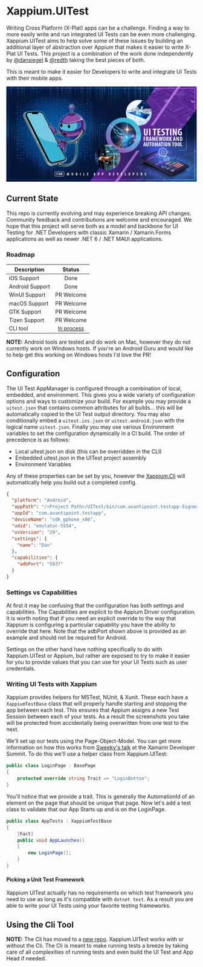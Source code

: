 # Xappium.UITest

Writing Cross Platform (X-Plat) apps can be a challenge. Finding a way to more easily write and run integrated UI Tests can be even more challenging. Xappium.UITest aims to help solve some of these issues by building an additional layer of abstraction over Appium that makes it easier to write X-Plat UI Tests. This project is a combination of the work done independently by [@dansiegel](https://github.com/sponsors/dansiegel) & [@redth](https://github.com/redth) taking the best pieces of both.

This is meant to make it easier for Developers to write and integrate UI Tests with their mobile apps.

![Xappium UITest!](resources/social-preview.png "Xappium UITest")

## Current State

This repo is currently evolving and may experience breaking API changes. Community feedback and contributions are welcome and encouraged. We hope that this project will serve both as a model and backbone for UI Testing for .NET Developers with classic Xamarin / Xamarin.Forms applications as well as newer .NET 6 / .NET MAUI applications.

### Roadmap

| Description | Status |
|-------------|:------:|
| iOS Support | Done |
| Android Support | Done |
| WinUI Support | PR Welcome |
| macOS Support | PR Welcome |
| GTK Support | PR Welcome |
| Tizen Support | PR Welcome |
| CLI tool | [In process](https://github.com/Xappium/xappium.cli) |

**NOTE:** Android tools are tested and do work on Mac, however they do not currently work on Windows hosts. If you're an Android Guru and would like to help get this working on Windows hosts I'd love the PR!

## Configuration

The UI Test AppManager is configured through a combination of local, embedded, and environment. This gives you a wide variety of configuration options and ways to customize your build. For example you may provide a `uitest.json` that contains common attributes for all builds... this will be automatically copied to the UI Test output directory. You may also conditionally embed a `uitest.ios.json` or `uitest.android.json` with the logical name `uitest.json`. Finally you may use various Environment variables to set the configuration dynamically in a CI build. The order of precedence is as follows:

- Local uitest.json on disk (this can be overridden in the CLI)
- Embedded uitest.json in the UITest project assembly
- Environment Variables

Any of these properties can be set by you, however the [Xappium.Cli](https://github.com/Xappium/xappium.cli) will automatically help you build out a completed config.

```json
{
  "platform": "Android",
  "appPath": "/<Project Path>/UITest/bin/com.avantipoint.testapp-Signed.apk",
  "appId": "com.avantipoint.testapp",
  "deviceName": "sdk_gphone_x86",
  "udid": "emulator-5554",
  "osVersion": "29",
  "settings": {
    "name": "Dan"
  },
  "capabilities": {
    "adbPort": "5037"
  }
}
```

### Settings vs Capabilities

At first it may be confusing that the configuration has both settings and capabilities. The Capabilities are explicit to the Appium Driver configuration. It is worth noting that if you need an explicit override to the way that Xappium is configuring a particular capability you have the ability to override that here. Note that the adbPort shown above is provided as an example and should not be required for Android.

Settings on the other hand have nothing specifically to do with Xappium.UITest or Appium, but rather are exposed to try to make it easier for you to provide values that you can use for your UI Tests such as user credentials.

### Writing UI Tests with Xappium

Xappium provides helpers for MSTest, NUnit, & Xunit. These each have a `XappiumTestBase` class that will properly handle starting and stopping the app between each test. This ensures that Appium assigns a new Test Session between each of your tests. As a result the screenshots you take will be protected from accidentally being overwritten from one test to the next.

We'll set up our tests using the Page-Object-Model. You can get more information on how this works from [Sweeky's talk](https://www.youtube.com/watch?v=4VR861BWkiU) at the Xamarin Developer Summit. To do this we'll use a helper class from Xappium.UITest:

```cs
public class LoginPage : BasePage
{
    protected override string Trait => "LoginButton";
}
```

You'll notice that we provide a trait. This is generally the AutomationId of an element on the page that should be unique that page. Now let's add a test class to validate that our App Starts up and is on the LoginPage.

```cs
public class AppTests : XappiumTestBase
{
    [Fact]
    public void AppLaunches()
    {
        new LoginPage();
    }
}
```

#### Picking a Unit Test Framework

Xappium UITest actually has no requirements on which test framework you need to use as long as it's compatible with `dotnet test`. As a result you are able to write your UI Tests using your favorite testing frameworks.

## Using the Cli Tool

**NOTE:** The Cli has moved to a [new repo](https://github.com/Xappium/xappium.cli). Xappium.UITest works with or without the Cli. The Cli is meant to make running tests a breeze by taking care of all complexities of running tests and even build the UI Test and App Head if needed.
